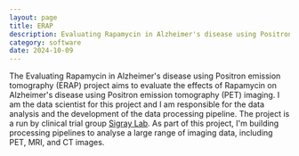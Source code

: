```yaml
---
layout: page
title: ERAP 
description: Evaluating Rapamycin in Alzheimer's disease using Positron emission tomography 
category: software
date: 2024-10-09
---
```

The Evaluating Rapamycin in Alzheimer's disease using Positron emission tomography (ERAP) project aims to evaluate the effects of Rapamycin on Alzheimer's disease using Positron emission tomography (PET) imaging. I am the data scientist for this project and I am responsible for the data analysis and the development of the data processing pipeline. The project is a run by clinical trial group [Sigray Lab](https://sigray-lab.github.io/sigray_lab_website/). As part of this project, I'm building processing pipelines to analyse a large range of imaging data, including PET, MRI, and CT images. 